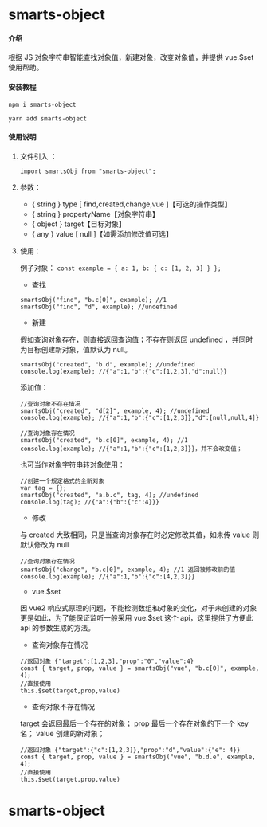 # smarts-object

#### 介绍

根据 JS 对象字符串智能查找对象值，新建对象，改变对象值，并提供 vue.$set 使用帮助。

#### 安装教程

`npm i smarts-object`

`yarn add smarts-object`

#### 使用说明

1. 文件引入 ：

   `import smartsObj from "smarts-object";`

2. 参数：

   - { string } type [ find,created,change,vue ]【可选的操作类型】
   - { string } propertyName【对象字符串】
   - { object } target【目标对象】
   - { any } value [ null ]【如需添加修改值可选】

3. 使用：

   例子对象：
   `const example = { a: 1, b: { c: [1, 2, 3] } };`

   - 查找

   ```
   smartsObj("find", "b.c[0]", example); //1
   smartsObj("find", "d", example); //undefined
   ```

   - 新建

   假如查询对象存在，则直接返回查询值；不存在则返回 undefined ，并同时为目标创建新对象，值默认为 null。

   ```
   smartsObj("created", "b.d", example); //undefined
   console.log(example); //{"a":1,"b":{"c":[1,2,3],"d":null}}
   ```

   添加值：

   ```
   //查询对象不存在情况
   smartsObj("created", "d[2]", example, 4); //undefined
   console.log(example); //{"a":1,"b":{"c":[1,2,3]},"d":[null,null,4]}
   ```

   ```
   //查询对象存在情况
   smartsObj("created", "b.c[0]", example, 4); //1
   console.log(example); //{"a":1,"b":{"c":[1,2,3]}}，并不会改变值；
   ```

   也可当作对象字符串转对象使用：

   ```
   //创建一个规定格式的全新对象
   var tag = {};
   smartsObj("created", "a.b.c", tag, 4); //undefined
   console.log(tag); //{"a":{"b":{"c":4}}}
   ```

   - 修改

   与 created 大致相同，只是当查询对象存在时必定修改其值，如未传 value 则默认修改为 null

   ```
   //查询对象存在情况
   smartsObj("change", "b.c[0]", example, 4); //1 返回被修改前的值
   console.log(example); //{"a":1,"b":{"c":[4,2,3]}}
   ```

   - vue.$set

   因 vue2 响应式原理的问题，不能检测数组和对象的变化，对于未创建的对象更是如此，为了能保证监听一般采用 vue.$set 这个 api，这里提供了方便此 api 的参数生成的方法。

     - 查询对象存在情况

     ```
     //返回对象 {"target":[1,2,3],"prop":"0","value":4}
     const { target, prop, value } = smartsObj("vue", "b.c[0]", example, 4);
     //直接使用
     this.$set(target,prop,value)
     ```

     - 查询对象不存在情况

     target 会返回最后一个存在的对象；
     prop 最后一个存在对象的下一个 key 名；
     value 创建的新对象；

     ```
     //返回对象 {"target":{"c":[1,2,3]},"prop":"d","value":{"e": 4}}
     const { target, prop, value } = smartsObj("vue", "b.d.e", example, 4);
     //直接使用
     this.$set(target,prop,value)
     ```
# smarts-object
